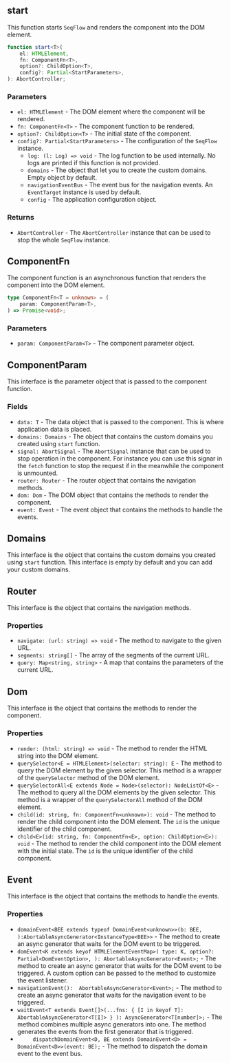 ## start

This function starts `SeqFlow` and renders the component into the DOM element.

```ts
function start<T>(
	el: HTMLElement,
	fn: ComponentFn<T>,
	option?: ChildOption<T>,
	config?: Partial<StartParameters>,
): AbortController;
```

### Parameters

- `el: HTMLElement` - The DOM element where the component will be rendered.
- `fn: ComponentFn<T>` - The component function to be rendered.
- `option?: ChildOption<T>` - The initial state of the component.
- `config?: Partial<StartParameters>` - The configuration of the `SeqFlow` instance.
  - `log: (l: Log) => void` - The log function to be used internally. No logs are printed if this function is not provided.
  - `domains` - The object that let you to create the custom domains. Empty object by default.
  - `navigationEventBus` - The event bus for the navigation events. An `EventTarget` instance is used by default.
  - `config` - The application configuration object.

### Returns

- `AbortController` - The `AbortController` instance that can be used to stop the whole `SeqFlow` instance.

## ComponentFn

The component function is an asynchronous function that renders the component into the DOM element.

```ts
type ComponentFn<T = unknown> = (
	param: ComponentParam<T>,
) => Promise<void>;
```

### Parameters

- `param: ComponentParam<T>` - The component parameter object.


## ComponentParam<T>

This interface is the parameter object that is passed to the component function.

### Fields

- `data: T` - The data object that is passed to the component. This is where application data is placed.
- `domains: Domains` - The object that contains the custom domains you created using `start` function.
- `signal: AbortSignal` - The `AbortSignal` instance that can be used to stop operation in the component. For instance you can use this signar in the `fetch` function to stop the request if in the meanwhile the component is unmounted.
- `router: Router` - The router object that contains the navigation methods.
- `dom: Dom` - The DOM object that contains the methods to render the component.
- `event: Event` - The event object that contains the methods to handle the events.

## Domains

This interface is the object that contains the custom domains you created using `start` function.
This interface is empty by default and you can add your custom domains.

## Router

This interface is the object that contains the navigation methods.

### Properties

- `navigate: (url: string) => void` - The method to navigate to the given URL.
- `segments: string[]` - The array of the segments of the current URL.
- `query: Map<string, string>` - A map that contains the parameters of the current URL.

## Dom

This interface is the object that contains the methods to render the component.

### Properties

- `render: (html: string) => void` - The method to render the HTML string into the DOM element.
- `querySelector<E = HTMLElement>(selector: string): E` - The method to query the DOM element by the given selector. This method is a wrapper of the `querySelector` method of the DOM element.
- `querySelectorAll<E extends Node = Node>(selector): NodeListOf<E>` - The method to query all the DOM elements by the given selector. This method is a wrapper of the `querySelectorAll` method of the DOM element.
- `child(id: string, fn: ComponentFn<unknown>): void` - The method to render the child component into the DOM element. The `id` is the unique identifier of the child component.
- `child<E>(id: string, fn: ComponentFn<E>, option: ChildOption<E>): void` - The method to render the child component into the DOM element with the initial state. The `id` is the unique identifier of the child component.

## Event

This interface is the object that contains the methods to handle the events.

### Properties

- `domainEvent<BEE extends typeof DomainEvent<unknown>>(b: BEE, ):AbortableAsyncGenerator<InstanceType<BEE>>` - The method to create an async generator that waits for the DOM event to be triggered.
- `domEvent<K extends keyof HTMLElementEventMap>( type: K, option?: Partial<DomEventOption>, ): AbortableAsyncGenerator<Event>;` - The method to create an async generator that waits for the DOM event to be triggered. A custom option can be passed to the method to customize the event listener.
- `navigationEvent():  AbortableAsyncGenerator<Event>;` - The method to create an async generator that waits for the navigation event to be triggered.
- `waitEvent<T extends Event[]>(...fns: { [I in keyof T]: AbortableAsyncGenerator<T[I]> } ): AsyncGenerator<T[number]>;` - The method combines multiple async generators into one. The method generates the events from the first generator that is triggered.
- `		dispatchDomainEvent<D, BE extends DomainEvent<D> = DomainEvent<D>>(event: BE);` - The method to dispatch the domain event to the event bus.
